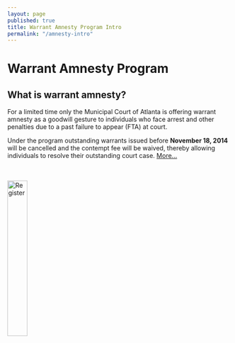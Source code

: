 ```yaml
---
layout: page
published: true
title: Warrant Amnesty Program Intro
permalink: "/amnesty-intro"
---
```


# Warrant Amnesty Program
## What is warrant amnesty?

For a limited time only the Municipal Court of Atlanta is offering warrant amnesty as a 
goodwill gesture to individuals who face arrest and other penalties due to a past failure to appear (FTA) at court.  

Under the program outstanding warrants issued before <b>November 18, 2014</b> will be cancelled and the contempt fee will be waived, thereby allowing individuals to resolve their outstanding court case. <a href="http://court.atlantaga.gov/warrant-amnesty-info/">More...</a>

<br/><br/>
<a href="http://dit-webtest-01/drfcc/waf.aspx" target="_blank"><img src="http://dit-webtest-01/drfcc/img/ro.png" alt="Register" style="width: 30%; height: 30%"/></a>
